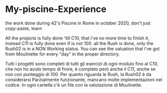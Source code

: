 # My-piscine-Experience
the work done during 42's Piscine in Rome in october 2020, don't just copy-paste, learn


All the projects is fully done 'till C10, that i've no more time to finish it, instead C11 is fully done even if is not 100.
all the Rush is done, only the Rush02 is in a NON Working status.
You can see the valuation that i've got from Moulinette for every "day" in the proper directory.


Tutti i progetti sono completi di tutti gli esercizi di ogni modulo fino al C10, che non ho avuto tempo di finire, è completo però anche
il C11, anche se non con punteggio di 100.
Per quanto riguarda le Rush, la Rush02 è da considerarsi Parzialmente funzionante, mancano molte implementazioni nel codice.
In ogni cartella c'è un file con la valutazione di Moulinette.

